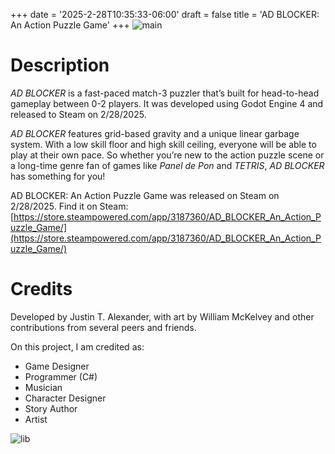 +++
date = '2025-2-28T10:35:33-06:00'
draft = false
title = 'AD BLOCKER: An Action Puzzle Game'
+++
![main](images/MainCapsule.PNG)

# Description
*AD BLOCKER* is a fast-paced match-3 puzzler that’s built for head-to-head gameplay between 0-2 players. It was developed using Godot Engine 4 and released to Steam on 2/28/2025.

*AD BLOCKER* features grid-based gravity and a unique linear garbage system. With a low skill floor and high skill ceiling, everyone will be able to play at their own pace. So whether you’re new to the action puzzle scene or a long-time genre fan of games like *Panel de Pon* and *TETRIS*, *AD BLOCKER* has something for you!

AD BLOCKER: An Action Puzzle Game was released on Steam on 2/28/2025.
Find it on Steam: [https://store.steampowered.com/app/3187360/AD_BLOCKER_An_Action_Puzzle_Game/](https://store.steampowered.com/app/3187360/AD_BLOCKER_An_Action_Puzzle_Game/)

# Credits
Developed by Justin T. Alexander, with art by William McKelvey and other contributions from several peers and friends.

On this project, I am credited as:
- Game Designer
- Programmer (C#)
- Musician
- Character Designer
- Story Author
- Artist

![lib](images/LibraryCapsule.PNG)
